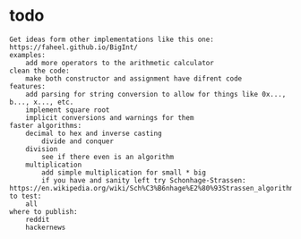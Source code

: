 # todo
    Get ideas form other implementations like this one: https://faheel.github.io/BigInt/
    examples:
        add more operators to the arithmetic calculator
    clean the code:
        make both constructor and assignment have difrent code
    features:
        add parsing for string conversion to allow for things like 0x..., b..., x..., etc.
        implement square root
        implicit conversions and warnings for them
 	faster algorithms:
 		decimal to hex and inverse casting
 		    divide and conquer
 		division
 		    see if there even is an algorithm
 		multiplication
 		    add simple multiplication for small * big
 		    if you have and sanity left try Schonhage-Strassen: https://en.wikipedia.org/wiki/Sch%C3%B6nhage%E2%80%93Strassen_algorithm
	to test:
 		all
	where to publish:
 		reddit
		hackernews